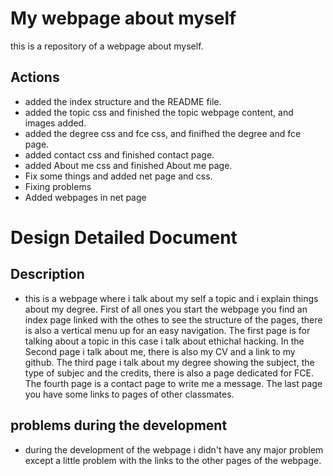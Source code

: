 # My webpage about myself

this is a repository of a webpage about myself.

## Actions

- added the index structure and the README file.
- added the topic css and finished the topic webpage content, and images added.
- added the degree css and fce css, and finifhed the degree and fce page.
- added contact css and finished contact page.
- added About me css and finished About me page.
- Fix some things and added net page and css.
- Fixing problems
- Added webpages in net page

# Design Detailed Document

## Description
- this is a webpage where i talk about my self a topic and i explain things about my degree. First of all ones you start the webpage you find an index page linked with the othes to see the structure of the pages, there is also a vertical menu up for an easy navigation. The first page is for talking about a topic in this case i talk about ethichal hacking. In the Second page i talk about me, there is also my CV and a link to my github. The third page i talk about my degree showing the subject, the type of subjec and the credits, there is also a page dedicated for FCE. The fourth page is a contact page to write me a message. The last page you have some links to pages of other classmates.

## problems during the development

- during the development of the webpage i didn't have any major problem except a little problem with the links to the other pages of the webpage.


